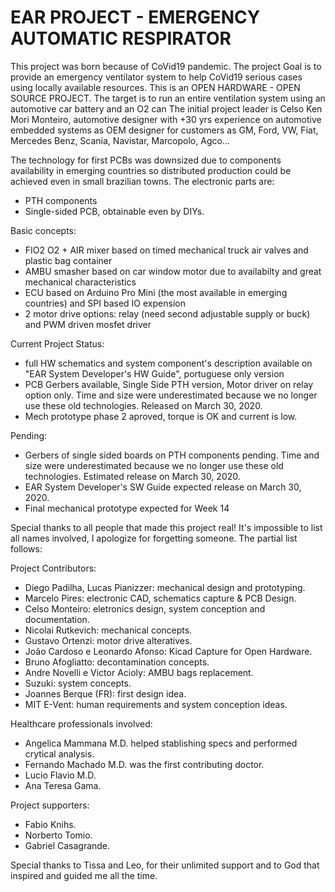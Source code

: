 # EAR PROJECT - EMERGENCY AUTOMATIC RESPIRATOR
This project was born because of CoVid19 pandemic.
The project Goal is to provide an emergency ventilator system to help CoVid19 serious cases using locally available resources.
This is an OPEN HARDWARE - OPEN SOURCE PROJECT.
The target is to run an entire ventilation system using an automotive car battery and an O2 can
The initial project leader is Celso Ken Mori Monteiro, automotive designer with +30 yrs experience on automotive embedded systems
as OEM designer for customers as GM, Ford, VW, Fiat, Mercedes Benz, Scania, Navistar, Marcopolo, Agco...

The technology for first PCBs was downsized due to components availability in emerging countries so distributed production could be achieved even in small brazilian towns. The electronic parts are:
- PTH components
- Single-sided PCB, obtainable even by DIYs.

Basic concepts:
- FIO2 O2 + AIR mixer based on timed mechanical truck air valves and plastic bag container
- AMBU smasher based on car window motor due to availabilty and great mechanical characteristics
- ECU based on Arduino Pro Mini (the most available in emerging countries) and SPI based IO expension
- 2 motor drive options: relay (need second adjustable supply or buck) and PWM driven mosfet driver

Current Project Status:
- full HW schematics and system component's description available on "EAR System Developer's HW Guide", portuguese only version
- PCB Gerbers available, Single Side PTH version, Motor driver on relay option only. Time and size were underestimated because we no longer use these old technologies. Released on March 30, 2020.
- Mech prototype phase 2 aproved, torque is OK and current is low.

Pending:
- Gerbers of single sided boards on PTH components pending. Time and size were underestimated because we no longer use these old technologies. Estimated release on March 30, 2020.
- EAR System Developer's SW Guide expected release on March 30, 2020.
- Final mechanical prototype expected for Week 14

Special thanks to all people that made this project real!
It's impossible to list all names involved, I apologize for forgetting someone.
The partial list follows:

Project Contributors:
- Diego Padilha, Lucas Pianizzer: mechanical design and prototyping. 
- Marcelo Pires: electronic CAD, schematics capture & PCB Design.
- Celso Monteiro: eletronics design, system conception and documentation.
- Nicolai Rutkevich: mechanical concepts.
- Gustavo Ortenzi: motor drive alteratives.
- João Cardoso e Leonardo Afonso: Kicad Capture for Open Hardware.
- Bruno Afogliatto: decontamination concepts.
- Andre Novelli e Victor Acioly: AMBU bags replacement.
- Suzuki: system concepts.
- Joannes Berque (FR): first design idea.
- MIT E-Vent: human requirements and system conception ideas.

Healthcare professionals involved:
- Angelica Mammana M.D. helped stablishing specs and performed crytical analysis.
- Fernando Machado M.D. was the first contributing doctor.
- Lucio Flavio M.D.
- Ana Teresa Gama.

Project supporters:
- Fabio Knihs.
- Norberto Tomio.
- Gabriel Casagrande.

Special thanks to Tissa and Leo, for their unlimited support and to God that inspired and guided me all the time.

